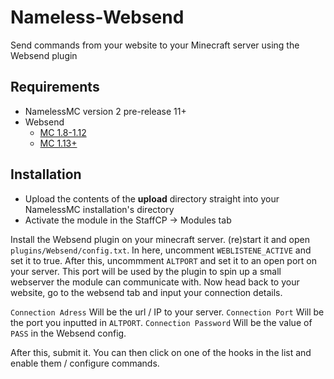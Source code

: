 # Nameless-Websend
Send commands from your website to your Minecraft server using the Websend plugin

## Requirements
- NamelessMC version 2 pre-release 11+
- Websend
    - [MC 1.8-1.12](https://dev.bukkit.org/projects/websend)
    - [MC 1.13+](https://github.com/samerton/Websend/releases/tag/v2.5.11)

## Installation
- Upload the contents of the **upload** directory straight into your NamelessMC installation's directory
- Activate the module in the StaffCP -> Modules tab

Install the Websend plugin on your minecraft server. (re)start it and open `plugins/Websend/config.txt`. In here,
uncomment `WEBLISTENE_ACTIVE` and set it to true. After this, uncommment `ALTPORT` and set it to an open port on your server. 
This port will be used by the plugin to spin up a small webserver the module can communicate with. Now head back to your website, go to the websend tab and input your connection details. 

`Connection Adress` Will be the url / IP to your server.
`Connection Port` Will be the port you inputted in `ALTPORT`.
`Connection Password` Will be the value of `PASS` in the Websend config.

After this, submit it. You can then click on one of the hooks in the list and enable them / configure commands.
